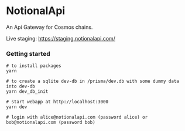 # NotionalApi
An Api Gateway for Cosmos chains.

Live staging: https://staging.notionalapi.com/


### Getting started
```console
# to install packages
yarn

# to create a sqlite dev-db in /prisma/dev.db with some dummy data into dev-db
yarn dev_db_init

# start webapp at http://localhost:3000
yarn dev

# login with alice@notionalapi.com (password alice) or bob@notionalapi.com (password bob)
```
